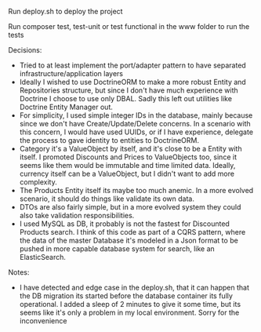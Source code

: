 Run deploy.sh to deploy the project

Run composer test, test-unit or test functional in the www folder to run the tests

Decisions:
- Tried to at least implement the port/adapter pattern to have separated infrastructure/application layers
- Ideally I wished to use DoctrineORM to make a more robust Entity and Repositories structure, but since I don't have
  much experience with Doctrine I choose to use only DBAL. Sadly this left out utilities like Doctrine Entity Manager 
  out.
- For simplicity, I used simple integer IDs in the database, mainly because since we don't have Create/Update/Delete 
  concerns. In a scenario with this concern, I would have used UUIDs, or if I have experience, delegate the process
  to gave identity to entities to DoctrineORM.
- Category it's a ValueObject by itself, and it's close to be a Entity with itself. I promoted Discounts and Prices to 
  ValueObjects too, since it seems like them would be immutable and time limited data. Ideally, currency itself can be 
  a ValueObject, but I didn't want to add more complexity.
- The Products Entity itself its maybe too much anemic. In a more evolved scenario, it should do things like validate its
  own data.
- DTOs are also fairly simple, but in a more evolved system they could also take validation responsibilities.
- I used MySQL as DB, it probably is not the fastest for Discounted Products search. I think of this code as part 
  of a CQRS pattern, where the data of the master Database it's modeled in a Json format to be pushed in more capable
  database system for search, like an ElasticSearch.
  
Notes:
- I have detected and edge case in the deploy.sh, that it can happen that the DB migration its started before the
  database container its fully operational. I added a sleep of 2 minutes to give it some time, but its seems like
  it's only a problem in my local environment. Sorry for the inconvenience